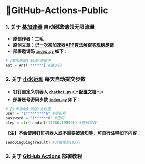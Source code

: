 # 🚀GitHub-Actions-Public

<p align="middle"></p>

### 1. **关于 [某加速器](https://ant.aff003.me) 自动刷邀请领无限流量**
* **原创作者：[二毛](https://erma0.cn)**
* **原创文章：[记一次某加速器APP算法解密实现刷邀请](https://segmentfault.com/a/1190000040012580)**
* **部署邀请码 [`index.py`](https://github.com/s757129/GitHub-Actions-Public/blob/main/ant/index.py) 如下：**

```python
#【某加速器】翻墙/搭梯子
ant = Ant('*****') #邀请码
```

### 2. **关于 [小米运动](https://app.mi.com/details?id=com.xiaomi.hm.health) 每天自动提交步数**
* **钉钉自定义机器人 [`chatbot.py`](https://github.com/zhuifengshen/DingtalkChatbot/blob/master/dingtalkchatbot/chatbot.py) 👉 [配置文档](https://github.com/zhuifengshen/DingtalkChatbot) 👈**
* **部署账号密码步数 [`index.py`](https://github.com/s757129/GitHub-Actions-Public/blob/main/huami-step/index.py) 如下：**

```python
#【小米运动】微信/支付宝
user = "1*********6" #手机号
password = "1******8" #密码
step = str(randint(17760,19999)) #随机步数
```

**【注】不会使用钉钉机器人或不需要被通知等，可自行注释如下内容：**

```python
sendDingDing(result) #大概在第103行
```

### 3. **关于 [GitHub Actions](https://docs.github.com/cn/actions) 部署教程**
